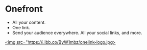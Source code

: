 # Onefront

- All your content.
- One link.
- Send your audience everywhere. All your social links, and more.


<a href="https://stackoverflow.com/"><img src="https://i.ibb.co/ByW1mbz/onelink-logo.jpg></img></a>



